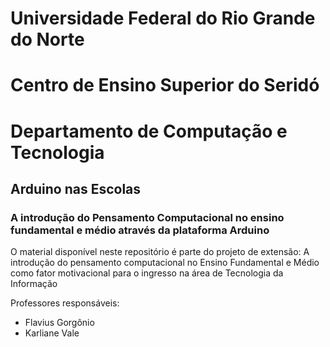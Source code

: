 # Universidade Federal do Rio Grande do Norte
# Centro de Ensino Superior do Seridó
# Departamento de Computação e Tecnologia

## Arduino nas Escolas
### A introdução do Pensamento Computacional no ensino fundamental e médio através da plataforma Arduino

O material disponível neste repositório é parte do projeto de extensão: 
A introdução do pensamento computacional no Ensino Fundamental e Médio como fator motivacional para o ingresso na área de Tecnologia da Informação

Professores responsáveis:
- Flavius Gorgônio
- Karliane Vale
